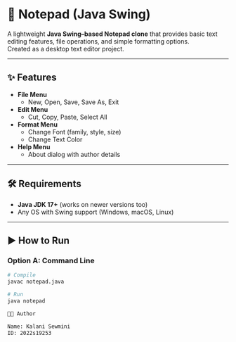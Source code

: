 # 📝 Notepad (Java Swing)

A lightweight **Java Swing–based Notepad clone** that provides basic text editing features, file operations, and simple formatting options.  
Created as a desktop text editor project.

---

## ✨ Features

- **File Menu**
  - New, Open, Save, Save As, Exit
- **Edit Menu**
  - Cut, Copy, Paste, Select All
- **Format Menu**
  - Change Font (family, style, size)
  - Change Text Color
- **Help Menu**
  - About dialog with author details

---

## 🛠 Requirements

- **Java JDK 17+** (works on newer versions too)
- Any OS with Swing support (Windows, macOS, Linux)

---

## ▶️ How to Run

### Option A: Command Line

```bash
# Compile
javac notepad.java

# Run
java notepad

👨‍💻 Author

Name: Kalani Sewmini
ID: 2022s19253
